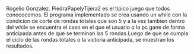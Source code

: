 Rogelio Gonzalez. PiedraPapelyTijera2 es el tipico juego que todos conococemos. El programa implementado se crea usando un while con la condicion de corte de rondas totales que son 5 y a la vez tambien dentro del while se encuentra el caso en el que el usuario o la pc gane de forma anticipada antes de que se terminan las 5 rondas.Luego de que se cumpla el ciclo de las rondas totales o la victoria anticipada, se muestran los resultados.